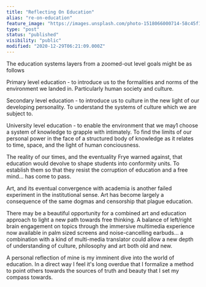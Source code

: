 ```yaml
---
title: "Reflecting On Education"
alias: "re-on-education"
feature_image: "https://images.unsplash.com/photo-1518066000714-58c45f1a2c0a?crop=entropy&cs=tinysrgb&fit=max&fm=jpg&ixid=MXwxMTc3M3wwfDF8c2VhcmNofDF8fGNvc21vc3xlbnwwfHx8&ixlib=rb-1.2.1&q=80&w=2000"
type: "post"
status: "published"
visibility: "public"
modified: "2020-12-29T06:21:09.000Z"
---
```


<p>The education systems layers from a zoomed-out level goals might be as follows</p><p>Primary level education - to introduce us to the formalities and norms of the environment we landed in. Particularly human society and culture.</p><p>Secondary level education - to introduce us to culture in the new light of our developing personality. To understand the systems of culture which we are subject to.</p><p>University level education - to enable the environment that we may1 choose a system of knowledge to grapple with intimately. To find the limits of our personal power in the face of a structured body of knowledge as it relates to time, space, and the light of human conciousness.</p><p>The reality of our times, and the eventuality Frye warned against, that education would devolve to shape students into conformity units. To establish them so that they resist the corruption of education and a free mind... has come to pass.</p><p>Art, and its eventual convergence with academia is another failed experiment in the institutional sense. Art has become largely a consequence of the same dogmas and censorship that plague education.</p><p>There may be a beautiful opportunity for a combined art and education approach to light a new path towards free thinking. A balance of left/right brain engagement on topics through the immersive multimedia experience now available in palm sized screens and noise-cancelling earbuds... a combination with a kind of multi-media translator could allow a new depth of understanding of culture, philosophy and art both old and new.</p><p>A personal reflection of mine is my imminent dive into the world of education. In a direct way I feel it's long overdue that I formalize a method to point others towards the sources of truth and beauty that I set my compass towards.</p>
